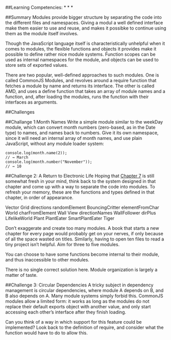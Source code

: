 ##Learning Competencies:
* 
* 
* 

##Summary
Modules provide bigger structure by separating the code into the different files and namespaces. Giving a modul a well defined interface make them easier to use and reuse, and makes it possibke to continue using them as the module itself involves.

Though the JavaScript language itself is characteristically unhelpful when it comes to modules, the flexible functions and objects it provides make it possible to define rather nice module systems. Function scopes can be used as internal namespaces for the module, and objects can be used to store sets of exported values.

There are two popular, well-defined approaches to such modules. One is called CommonJS Modules, and revolves around a require function that fetches a module by name and returns its interface. The other is called AMD, and uses a define function that takes an array of module names and a function, and, after loading the modules, runs the function with their interfaces as arguments.


##Challenges

##Challange 1:Month Names
Write a simple module similar to the weekDay module, which can convert month numbers (zero-based, as in the Date type) to names, and names back to numbers. Give it its own namespace, since it will need an internal array of month names, and use plain JavaScript, without any module loader system:

```
console.log(month.name(2));
// → March
console.log(month.number("November"));
// → 10
```

##Challenge 2: A Return to Electronic Life
Hoping that <a href="http://eloquentjavascript.net/07_elife.html#elife">Chapter 7</a> is still somewhat fresh in your mind, think back to the system designed in that chapter and come up with a way to separate the code into modules. To refresh your memory, these are the functions and types defined in that chapter, in order of appearance.

Vector
Grid
directions
randomElement
BouncingCritter
elementFromChar
World
charFromElement
Wall
View
directionNames
WallFollower
dirPlus
LifelikeWorld
Plant
PlantEater
SmartPlantEater
Tiger

Don’t exaggerate and create too many modules. A book that starts a new chapter for every page would probably get on your nerves, if only because of all the space wasted on titles. Similarly, having to open ten files to read a tiny project isn’t helpful. Aim for three to five modules.

You can choose to have some functions become internal to their module, and thus inaccessible to other modules.

There is no single correct solution here. Module organization is largely a matter of taste.

##Challenge 3: Circular Dependencies
A tricky subject in dependency management is circular dependencies, where module A depends on B, and B also depends on A. Many module systems simply forbid this. CommonJS modules allow a limited form: it works as long as the modules do not replace their default exports object with another value, and only start accessing each other’s interface after they finish loading.

Can you think of a way in which support for this feature could be implemented? Look back to the definition of require, and consider what the function would have to do to allow this.







